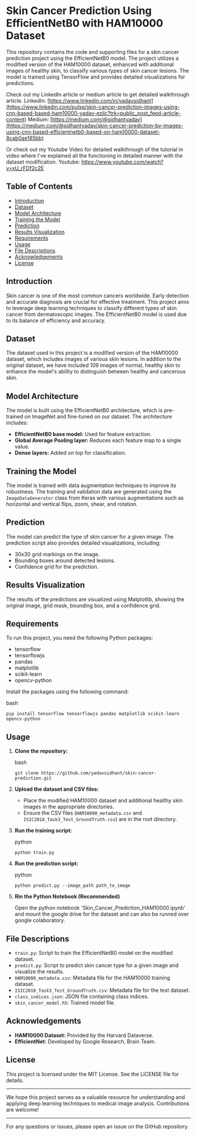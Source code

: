 # Skin Cancer Prediction Using EfficientNetB0 with HAM10000 Dataset

This repository contains the code and supporting files for a skin cancer prediction project using the EfficientNetB0 model. The project utilizes a modified version of the HAM10000 dataset, enhanced with additional images of healthy skin, to classify various types of skin cancer lesions. The model is trained using TensorFlow and provides detailed visualizations for predictions.

Check out my LinkedIn article or medium article to get detailed walkthrough article.
LinkedIn: [https://www.linkedin.com/in/yadavsidhant](https://www.linkedin.com/pulse/skin-cancer-prediction-images-using-cnn-based-based-ham10000-yadav-ezilc?trk=public_post_feed-article-content)
Medium: [https://medium.com/@sidhantyadav](https://medium.com/@sidhantyadav/skin-cancer-prediction-by-images-using-cnn-based-efficientnetb0-based-on-ham10000-dataset-8cab0ae185bb)

Or check out my Youtube Video for detailed walkthrough of the tutorial in video where I've explained all the functioning in detailed manner with the dataset modification.
Youtube: https://www.youtube.com/watch?v=xU_rFDf2c2E

Table of Contents
-----------------

-   [Introduction](#introduction)
-   [Dataset](#dataset)
-   [Model Architecture](#model-architecture)
-   [Training the Model](#training-the-model)
-   [Prediction](#prediction)
-   [Results Visualization](#results-visualization)
-   [Requirements](#requirements)
-   [Usage](#usage)
-   [File Descriptions](#file-descriptions)
-   [Acknowledgements](#acknowledgements)
-   [License](#license)

Introduction
------------

Skin cancer is one of the most common cancers worldwide. Early detection and accurate diagnosis are crucial for effective treatment. This project aims to leverage deep learning techniques to classify different types of skin cancer from dermatoscopic images. The EfficientNetB0 model is used due to its balance of efficiency and accuracy.

Dataset
-------

The dataset used in this project is a modified version of the HAM10000 dataset, which includes images of various skin lesions. In addition to the original dataset, we have included 109 images of normal, healthy skin to enhance the model's ability to distinguish between healthy and cancerous skin.

Model Architecture
------------------

The model is built using the EfficientNetB0 architecture, which is pre-trained on ImageNet and fine-tuned on our dataset. The architecture includes:

-   **EfficientNetB0 base model:** Used for feature extraction.
-   **Global Average Pooling layer:** Reduces each feature map to a single value.
-   **Dense layers:** Added on top for classification.

Training the Model
------------------

The model is trained with data augmentation techniques to improve its robustness. The training and validation data are generated using the `ImageDataGenerator` class from Keras with various augmentations such as horizontal and vertical flips, zoom, shear, and rotation.

Prediction
----------

The model can predict the type of skin cancer for a given image. The prediction script also provides detailed visualizations, including:

-   30x30 grid markings on the image.
-   Bounding boxes around detected lesions.
-   Confidence grid for the prediction.

Results Visualization
---------------------

The results of the predictions are visualized using Matplotlib, showing the original image, grid mask, bounding box, and a confidence grid.

Requirements
------------

To run this project, you need the following Python packages:

-   tensorflow
-   tensorflowjs
-   pandas
-   matplotlib
-   scikit-learn
-   opencv-python

Install the packages using the following command:

bash

`pip install tensorflow tensorflowjs pandas matplotlib scikit-learn opencv-python`

Usage
-----

1.  **Clone the repository:**

    bash

    `git clone https://github.com/yadavsidhant/skin-cancer-prediction.git`

2.  **Upload the dataset and CSV files:**

    -   Place the modified HAM10000 dataset and additional healthy skin images in the appropriate directories.
    -   Ensure the CSV files (`HAM10000_metadata.csv` and `ISIC2018_Task3_Test_GroundTruth.csv`) are in the root directory.
3.  **Run the training script:**

    python

    `python train.py`

4.  **Run the prediction script:**

    python

    `python predict.py --image_path path_to_image`
    
5. **Rin the Python Notebook (Recommended)**

   Open the python notebook 'Skin_Cancer_Prediction_HAM10000.ipynb' and mount the google drive for the dataset and can also be runned over google colaboratory.
   
File Descriptions
-----------------

-   `train.py`: Script to train the EfficientNetB0 model on the modified dataset.
-   `predict.py`: Script to predict skin cancer type for a given image and visualize the results.
-   `HAM10000_metadata.csv`: Metadata file for the HAM10000 training dataset.
-   `ISIC2018_Task3_Test_GroundTruth.csv`: Metadata file for the test dataset.
-   `class_indices.json`: JSON file containing class indices.
-   `skin_cancer_model.h5`: Trained model file.

Acknowledgements
----------------

-   **HAM10000 Dataset:** Provided by the Harvard Dataverse.
-   **EfficientNet:** Developed by Google Research, Brain Team.

License
-------

This project is licensed under the MIT License. See the LICENSE file for details.

* * * * *

We hope this project serves as a valuable resource for understanding and applying deep learning techniques to medical image analysis. Contributions are welcome!

* * * * *

For any questions or issues, please open an issue on the GitHub repository.
